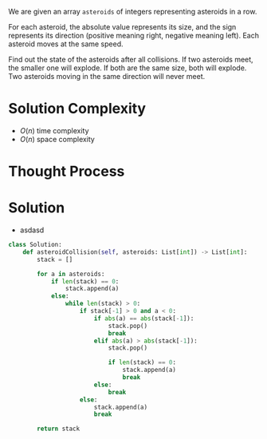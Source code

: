 We are given an array `asteroids` of integers representing asteroids in a row.

For each asteroid, the absolute value represents its size, and the sign represents its direction (positive meaning right, negative meaning left). Each asteroid moves at the same speed.

Find out the state of the asteroids after all collisions. If two asteroids meet, the smaller one will explode. If both are the same size, both will explode. Two asteroids moving in the same direction will never meet.
# Solution Complexity
- $O(n)$ time complexity
- $O(n)$ space complexity
# Thought Process
# Solution
- asdasd
```Python
class Solution:
	def asteroidCollision(self, asteroids: List[int]) -> List[int]:
		stack = []

		for a in asteroids:
			if len(stack) == 0:
				stack.append(a)
			else:
				while len(stack) > 0:
					if stack[-1] > 0 and a < 0:
						if abs(a) == abs(stack[-1]):
							stack.pop()
							break
						elif abs(a) > abs(stack[-1]):
							stack.pop()

							if len(stack) == 0:
								stack.append(a)
								break
						else:
							break
					else:
						stack.append(a)
						break

		return stack
```